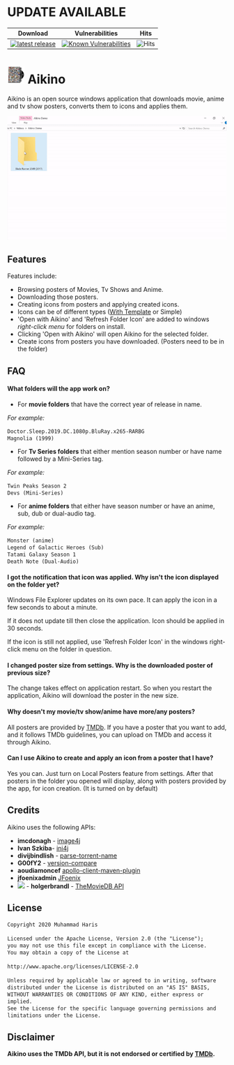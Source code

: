 # UPDATE AVAILABLE
| Download | Vulnerabilities | Hits |
|-------| --------------- | ---------|
| [![latest release](https://img.shields.io/badge/download-v2.3.1-blue.svg)](https://github.com/omegas82128/Aikino/releases/download/v2.3.1/Aikino.Setup.v2.3.1.exe) | [![Known Vulnerabilities](https://snyk.io/test/github/omegas82128/Aikino/badge.svg?targetFile=pom.xml)](https://snyk.io/test/github/omegas82128/Aikino?targetFile=pom.xml) | ![Hits](https://hitcounter.pythonanywhere.com/count/tag.svg?url=https%3A%2F%2Fgithub.com%2Fomegas82128%2FAikino) |
# ![app icon](./.github/readme-images/app-icon.png) Aikino
Aikino is an open source windows application that downloads movie, anime and tv show posters, converts them to icons and applies them.

![app-demo](./.github/readme-images/demo.gif)
## Features

Features include:
* Browsing posters of Movies, Tv Shows and Anime.
* Downloading those posters.
* Creating icons from posters and applying created icons.
* Icons can be of different types ([With Template](https://www.deviantart.com/musacakir/art/Movie-And-TV-Show-DVD-Folder-Icon-Template-469935243) or Simple)
* 'Open with Aikino' and 'Refresh Folder Icon' are added to windows *right-click menu* for folders on install.
 * Clicking 'Open with Aikino' will open Aikino for the selected folder.
 * Create icons from posters you have downloaded. (Posters need to be in the folder)

## FAQ
#### What folders will the app work on?
* For **movie folders** that have the correct year of release in name. 

*For example:*
```
Doctor.Sleep.2019.DC.1080p.BluRay.x265-RARBG
Magnolia (1999)
```
* For **Tv Series folders** that either mention season number or have name followed by a Mini-Series tag.

*For example:*
```
Twin Peaks Season 2
Devs (Mini-Series)
```
* For **anime folders** that either have season number or have an anime, sub, dub or dual-audio tag.

*For example:*
```
Monster (anime)
Legend of Galactic Heroes (Sub)
Tatami Galaxy Season 1
Death Note (Dual-Audio)
```

#### I got the notification that icon was applied. Why isn't the icon displayed on the folder yet?
Windows File Explorer updates on its own pace. It can apply the icon in a few seconds to about a minute. 

If it does not update till then close the application. Icon should be applied in 30 seconds. 

If the icon is still not applied, use 'Refresh Folder Icon' in the windows right-click menu on the folder in question.

#### I changed poster size from settings. Why is the downloaded poster of previous size?
The change takes effect on application restart. So when you restart the application, Aikino will download the poster in the new size. 

#### Why doesn't my movie/tv show/anime have more/any posters?
All posters are provided by [TMDb](https://www.themoviedb.org/). If you have a poster that you want to add, and it follows TMDb guidelines, you can upload on TMDb and access it through Aikino.

#### Can I use Aikino to create and apply an icon from a poster that I have?
Yes you can. Just turn on Local Posters feature from settings. After that posters in the folder you opened will display, along with posters provided by the app, for icon creation. (It is turned on by default)

## Credits
Aikino uses the following APIs:
* **imcdonagh** - [image4j](https://github.com/imcdonagh/image4j)
* **Ivan Szkiba**- [ini4j](http://ini4j.sourceforge.net/)
* **divijbindlish** - [parse-torrent-name](https://github.com/divijbindlish/parse-torrent-name)
* **G00fY2** - [version-compare](https://github.com/G00fY2/version-compare)
* **aoudiamoncef** [apollo-client-maven-plugin](https://github.com/aoudiamoncef/apollo-client-maven-plugin)
* **jfoenixadmin** [JFoenix](https://github.com/jfoenixadmin/JFoenix)
* <img src="https://www.themoviedb.org/assets/2/v4/logos/v2/blue_short-8e7b30f73a4020692ccca9c88bafe5dcb6f8a62a4c6bc55cd9ba82bb2cd95f6c.svg" width="80"> - **holgerbrandl** - [TheMovieDB API](https://github.com/holgerbrandl/themoviedbapi) 

## License

    Copyright 2020 Muhammad Haris

    Licensed under the Apache License, Version 2.0 (the "License");
    you may not use this file except in compliance with the License.
    You may obtain a copy of the License at

    http://www.apache.org/licenses/LICENSE-2.0

    Unless required by applicable law or agreed to in writing, software
    distributed under the License is distributed on an "AS IS" BASIS,
    WITHOUT WARRANTIES OR CONDITIONS OF ANY KIND, either express or implied.
    See the License for the specific language governing permissions and
    limitations under the License.


## Disclaimer
**Aikino uses the TMDb API, but it is not endorsed or certified by [TMDb](https://www.themoviedb.org/).**
